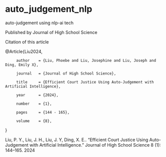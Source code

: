# auto_judgement_nlp
auto-judgement using nlp-ai tech

Published by Journal of High School Science

Citation of this article

@Article{Liu2024,

         author    = {Liu, Phoebe and Liu, Josephine and Liu, Joseph and Ding, Emily X},
  
         journal   = {Journal of High School Science},
  
         title     = {Efficient Court Justice Using Auto-Judgement with Artificial Intelligence},
  
         year      = {2024},
  
         number    = {1},
  
         pages     = {144 - 165},
  
         volume    = {8},
  
}

Liu, P. Y., Liu, J. H., Liu, J. Y, Ding, X. E.. “Efficient Court Justice Using Auto-Judgement with Artificial Intelligence.” Journal of High School Science 8 (1): 144–165. 2024

